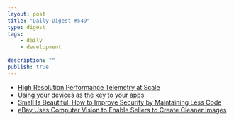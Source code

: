 ```yaml
---
layout: post
title: "Daily Digest #549"
type: digest
tags: 
    - daily
    - development
    
description: ""
publish: true
---
```


- [High Resolution Performance Telemetry at Scale](https://www.infoq.com/presentations/high-resolution-telemetry/)
- [Using your devices as the key to your apps](https://blog.cloudflare.com/using-your-devices-as-the-key-to-your-apps/)
- [Small Is Beautiful: How to Improve Security by Maintaining Less Code](https://www.infoq.com/presentations/security-attack-surface/)
- [eBay Uses Computer Vision to Enable Sellers to Create Cleaner Images](https://tech.ebayinc.com/product/ebay-uses-computer-vision-to-enable-sellers-to-create-cleaner-images/)
